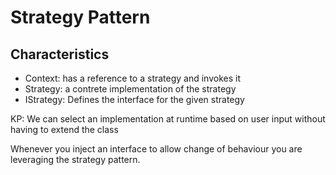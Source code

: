 # Strategy Pattern

## Characteristics
- Context: has a reference to a strategy and invokes it 
- Strategy: a contrete implementation of the strategy
- IStrategy: Defines the interface for the given strategy

KP: We can select an implementation at runtime based on user input without having to extend the class

Whenever you inject an interface to allow change of behaviour you are leveraging the strategy pattern.

<!-- TODO: Needs completeting -->